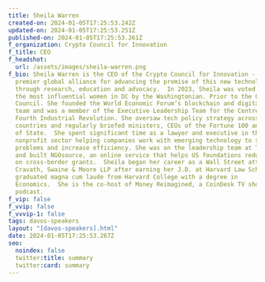 ```yaml
---
title: Sheila Warren
created-on: 2024-01-05T17:25:53.242Z
updated-on: 2024-01-05T17:25:53.251Z
published-on: 2024-01-05T17:25:53.261Z
f_organization: Crypto Council for Innovation
f_title: CEO
f_headshot:
  url: /assets/images/sheila-warren.png
f_bio: Sheila Warren is the CEO of the Crypto Council for Innovation - the
  premier global alliance for advancing the promise of this new technology
  through research, education and advocacy.  In 2023, Sheila was voted one of
  the most influential women in DC by the Washingtonian. Prior to the Crypto
  Council. She founded the World Economic Forum’s blockchain and digital assets
  team and was a member of the Executive Leadership Team for the Centre for the
  Fourth Industrial Revolution. She oversaw tech policy strategy across 14
  countries and regularly briefed ministers, CEOs of the Fortune 100 and Heads
  of State.  She spent significant time as a lawyer and executive in the
  nonprofit sector helping companies work with emerging technology to solve
  problems and increase efficiency. She was on the leadership team at TechSoup
  and built NGOsource, an online service that helps US foundations reduce costs
  on cross-border grants.  Sheila began her career as a Wall Street attorney at
  Cravath, Swaine & Moore LLP after earning her J.D. at Harvard Law School. She
  graduated magna cum laude from Harvard College with a degree in
  Economics.  She is the co-host of Money Reimagined, a CoinDesk TV show and
  podcast.
f_vip: false
f_vvip: false
f_vvvip-1: false
tags: davos-speakers
layout: "[davos-speakers].html"
date: 2024-01-05T17:25:53.267Z
seo:
  noindex: false
  twitter:title: summary
  twitter:card: summary
---
```

